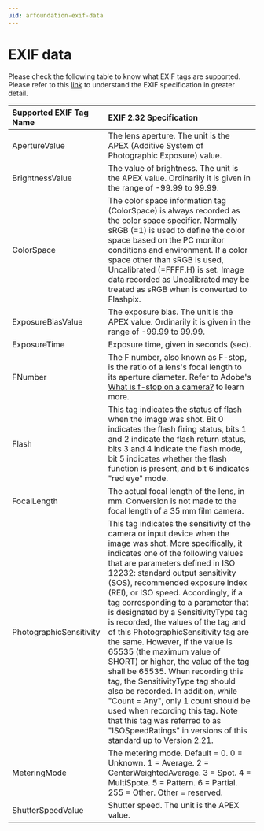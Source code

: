 ```yaml
---
uid: arfoundation-exif-data
---
```

# EXIF data

Please check the following table to know what EXIF tags are supported. Please refer to this [link](https://web.archive.org/web/20190624045241if_/http://www.cipa.jp:80/std/documents/e/DC-008-Translation-2019-E.pdf) to understand the EXIF specification in greater detail.

| Supported EXIF Tag Name | EXIF 2.32 Specification |
| :---------------------- | :---------------------- |
| ApertureValue | The lens aperture. The unit is the APEX (Additive System of Photographic Exposure) value. |
| BrightnessValue | The value of brightness. The unit is the APEX value. Ordinarily it is given in the range of -99.99 to 99.99. |
| ColorSpace | The color space information tag (ColorSpace) is always recorded as the color space specifier. Normally sRGB (=1) is used to define the color space based on the PC monitor conditions and environment. If a color space other than sRGB is used, Uncalibrated (=FFFF.H) is set. Image data recorded as Uncalibrated may be treated as sRGB when is converted to Flashpix. |
| ExposureBiasValue | The exposure bias. The unit is the APEX value. Ordinarily it is given in the range of -99.99 to 99.99. |
| ExposureTime | Exposure time, given in seconds (sec). |
| FNumber | The F number, also known as F-stop, is the ratio of a lens's focal length to its aperture diameter. Refer to Adobe's [What is f-stop on a camera?](https://www.adobe.com/creativecloud/photography/discover/f-stop.html) to learn more. |
| Flash | This tag indicates the status of flash when the image was shot. Bit 0 indicates the flash firing status, bits 1 and 2 indicate the flash return status, bits 3 and 4 indicate the flash mode, bit 5 indicates whether the flash function is present, and bit 6 indicates "red eye" mode. |
| FocalLength | The actual focal length of the lens, in mm. Conversion is not made to the focal length of a 35 mm film camera. |
| PhotographicSensitivity | This tag indicates the sensitivity of the camera or input device when the image was shot. More specifically, it indicates one of the following values that are parameters defined in ISO 12232: standard output sensitivity (SOS), recommended exposure index (REI), or ISO speed. Accordingly, if a tag corresponding to a parameter that is designated by a SensitivityType tag is recorded, the values of the tag and of this PhotographicSensitivity tag are the same. However, if the value is 65535 (the maximum value of SHORT) or higher, the value of the tag shall be 65535. When recording this tag, the SensitivityType tag should also be recorded. In addition, while "Count = Any", only 1 count should be used when recording this tag. Note that this tag was referred to as "ISOSpeedRatings" in versions of this standard up to Version 2.21. |
| MeteringMode | The metering mode. Default = 0. 0 = Unknown. 1 = Average. 2 = CenterWeightedAverage. 3 = Spot. 4 = MultiSpote. 5 = Pattern. 6 = Partial. 255 = Other. Other = reserved. |
| ShutterSpeedValue | Shutter speed. The unit is the APEX value. |
